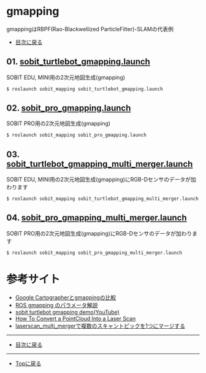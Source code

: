 # gmapping
gmappingはRBPF(Rao-Blackwellized ParticleFilter)-SLAMの代表例

- [目次に戻る](https://gitlab.com/TeamSOBITS/sobit_navigation_stack/-/tree/main/sobit_mapping)

## 01. [sobit_turtlebot_gmapping.launch](/sobit_mapping/launch/sobit_turtlebot/sobit_turtlebot_gmapping.launch)
SOBIT EDU, MINI用の2次元地図生成(gmapping)
```bash
$ roslaunch sobit_mapping sobit_turtlebot_gmapping.launch 
```

## 02. [sobit_pro_gmapping.launch](/sobit_mapping/launch/sobit_pro/sobit_pro_gmapping.launch)
SOBIT PRO用の2次元地図生成(gmapping)
```bash
$ roslaunch sobit_mapping sobit_pro_gmapping.launch 
```

## 03. [sobit_turtlebot_gmapping_multi_merger.launch](/sobit_mapping/launch/sobit_turtlebot/sobit_turtlebot_gmapping_multi_merger.launch)
SOBIT EDU, MINI用の2次元地図生成(gmapping)にRGB-Dセンサのデータが加わります
```bash
$ roslaunch sobit_mapping sobit_turtlebot_gmapping_multi_merger.launch 
```

## 04. [sobit_pro_gmapping_multi_merger.launch](/sobit_mapping/launch/sobit_pro/sobit_pro_gmapping_multi_merger.launch)
SOBIT PRO用の2次元地図生成(gmapping)にRGB-Dセンサのデータが加わります
```bash
$ roslaunch sobit_mapping sobit_pro_gmapping_multi_merger.launch 
```

# 参考サイト
- [Google Cartographerとgmappingの比較](https://ssk0109.hatenablog.com/entry/2019/02/12/133340#gmapping)
- [ROS gmapping のパラメータ解説](https://sy-base.com/myrobotics/ros/gmapping/)
- [sobit turtlebot gmapping demo(YouTube)](https://www.youtube.com/watch?v=jon18pnzHeI)
- [How To Convert a PointCloud Into a Laser Scan](https://www.theconstructsim.com/ros-qa-120-how-to-convert-a-pointcloud-into-a-laser-scan/)
- [laserscan_multi_mergerで複数のスキャントピックを1つにマージする](https://rb-station.com/blogs/article/ros-laserscan_multi_merger)
---

- [目次に戻る](https://gitlab.com/TeamSOBITS/sobit_navigation_stack/-/tree/main/sobit_mapping)

---

- [Topに戻る](https://gitlab.com/TeamSOBITS/sobit_navigation_stack#sobit-navigation-stack)

